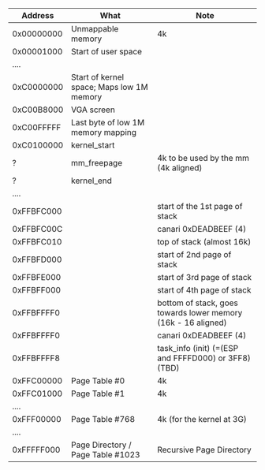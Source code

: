 Address | What | Note
--------|------|-----
0x00000000 | Unmappable memory | 4k
0x00001000 | Start of user space |
....||
0xC0000000 | Start of kernel space; Maps low 1M memory |
0xC00B8000 | VGA screen |
0xC00FFFFF | Last byte of low 1M memory mapping |
0xC0100000 | kernel_start | 
? | mm_freepage | 4k to be used by the mm (4k aligned)
? | kernel_end |
....||
0xFFBFC000 | | start of the 1st page of stack
0xFFBFC00C | | canari 0xDEADBEEF (4)
0xFFBFC010 | | top of stack (almost 16k)
0xFFBFD000 | | start of 2nd page of stack
0xFFBFE000 | | start of 3rd page of stack
0xFFBFF000 | | start of 4th page of stack
0xFFBFFFF0 | | bottom of stack, goes towards lower memory (16k - 16 aligned)
0xFFBFFFF0 | | canari 0xDEADBEEF (4)
0xFFBFFFF8 | | task_info (init) (=(ESP and FFFFD000) or 3FF8) (TBD)
0xFFC00000 | Page Table #0 | 4k
0xFFC01000 | Page Table #1 | 4k
....||
0xFFF00000 | Page Table #768 | 4k (for the kernel at 3G)
....||
0xFFFFF000 | Page Directory / Page Table #1023 | Recursive Page Directory

